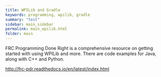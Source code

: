 ```yaml
---
title: WPILib and Gradle
keywords: programming, wpilib, gradle
summary: "test"
sidebar: main_sidebar
permalink: main_wpilib.html
folder: main
---
```


FRC Programming Done Right is a comprehensive resource on getting started with using WPILib and more. There are code examples for Java, along with C++ and Python.

<http://frc-pdr.readthedocs.io/en/latest/index.html>